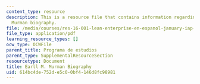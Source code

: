 ```yaml
---
content_type: resource
description: This is a resource file that contains information regarding Earll M.
  Murman biography.
file: /media/courses/res-16-001-lean-enterprise-en-espanol-january-iap-2012/614bc4de752de5c00bf4146d8fc98981_MITRES_16_001IAP12_Earll.pdf
file_type: application/pdf
learning_resource_types: []
ocw_type: OCWFile
parent_title: Programa de estudios
parent_type: SupplementalResourceSection
resourcetype: Document
title: Earll M. Murman Biography
uid: 614bc4de-752d-e5c0-0bf4-146d8fc98981
---
```

